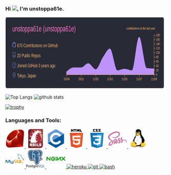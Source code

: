 ### Hi <img src="https://raw.githubusercontent.com/MartinHeinz/MartinHeinz/master/wave.gif" width="22px">, I'm unstoppa61e.
<img alt="github profile summary card" height="224px" src="https://raw.githubusercontent.com/unstoppa61e/unstoppa61e/main/profile-summary-card-output/dracula/0-profile-details.svg" />
<p align="left">
<img alt="Top Langs" height="164px" src="https://github-readme-stats.vercel.app/api/top-langs/?username=unstoppa61e&theme=cobalt&layout=compact" />
<img alt="github stats" height="164px" src="https://github-readme-stats.vercel.app/api?username=unstoppa61e&count_private=true&show_icons=true&theme=cobalt" />
</p>

[![trophy](https://github-profile-trophy.vercel.app/?username=unstoppa61e&theme=dracula&column=7)](https://github.com/ryo-ma/github-profile-trophy)



<h3 align="left">Languages and Tools:</h3>
<p align="left">
  <a href="https://www.ruby-lang.org/en/" target="_blank"> <img src="https://raw.githubusercontent.com/devicons/devicon/master/icons/ruby/ruby-original.svg" alt="ruby" width="60" height="60"/> </a>   
  <a href="https://rubyonrails.org" target="_blank"> <img src="https://raw.githubusercontent.com/devicons/devicon/master/icons/rails/rails-original-wordmark.svg" alt="rails" width="60" height="60"/> </a>
  <a href="https://www.cprogramming.com/" target="_blank"> <img src="https://raw.githubusercontent.com/devicons/devicon/master/icons/c/c-original.svg" alt="c" width="60" height="60"/> </a>   
  <a href="https://www.w3.org/html/" target="_blank"> <img src="https://raw.githubusercontent.com/devicons/devicon/master/icons/html5/html5-original-wordmark.svg" alt="html5" width="60" height="60"/> </a>
  <a href="https://www.w3schools.com/css/" target="_blank"> <img src="https://raw.githubusercontent.com/devicons/devicon/master/icons/css3/css3-original-wordmark.svg" alt="css3" width="60" height="60"/> </a>  
  <a href="https://sass-lang.com" target="_blank"> <img src="https://raw.githubusercontent.com/devicons/devicon/master/icons/sass/sass-original.svg" alt="sass" width="60" height="60"/> </a> 
  <a href="https://www.linux.org/" target="_blank"> <img src="https://raw.githubusercontent.com/devicons/devicon/master/icons/linux/linux-original.svg" alt="linux" width="60" height="60"/> </a> 
  <a href="https://www.mysql.com/" target="_blank"> <img src="https://raw.githubusercontent.com/devicons/devicon/master/icons/mysql/mysql-original-wordmark.svg" alt="mysql" width="60" height="60"/> </a>   
  <a href="https://www.postgresql.org" target="_blank"> <img src="https://raw.githubusercontent.com/devicons/devicon/master/icons/postgresql/postgresql-original-wordmark.svg" alt="postgresql" width="60" height="60"/> </a>  
  <a href="https://www.nginx.com" target="_blank"> <img src="https://raw.githubusercontent.com/devicons/devicon/master/icons/nginx/nginx-original.svg" alt="nginx" width="60" height="60"/> </a>  
  <a href="https://heroku.com" target="_blank"> <img src="https://www.vectorlogo.zone/logos/heroku/heroku-icon.svg" alt="heroku" width="60" height="60"/> </a>
  <a href="https://git-scm.com/" target="_blank"> <img src="https://www.vectorlogo.zone/logos/git-scm/git-scm-icon.svg" alt="git" width="60" height="60"/> </a>
  <a href="https://www.gnu.org/software/bash/" target="_blank"> <img src="https://www.vectorlogo.zone/logos/gnu_bash/gnu_bash-icon.svg" alt="bash" width="60" height="60"/> </a>
</p>
